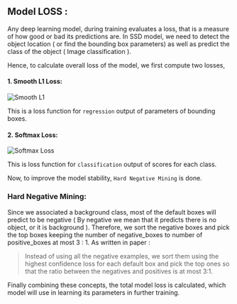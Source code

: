 ## Model LOSS : 
Any deep learning model, during training evaluates a loss, that is a measure of how good or bad its predictions are. In SSD model, we need to detect the object location ( or find the bounding box parameters) as well as predict the class of the object ( Image classification ).

Hence, to calculate overall loss of the model, we first compute two losses, 
#### 1. Smooth L1 Loss:
![Smooth L1](https://miro.medium.com/max/3672/1*Ffwrleogyg4DqHAndxIp-Q.png)

This is a loss function for `regression` output of parameters of bounding boxes.
#### 2. Softmax Loss:
![Softmax Loss](https://miro.medium.com/max/1071/1*yD4d15xCcA45WaJBWzT4jg.png)

This is loss function for `classification` output of scores for each class.

Now, to improve the model stability, `Hard Negative Mining` is done.
### Hard Negative Mining:

Since we associated a background class, most of the default boxes will predict to be negative ( By negative we mean that it predicts there is no object, or it is background ). Therefore, we sort the negative boxes and pick the top boxes keeping the number of negative_boxes to number of positive_boxes at most 3 : 1. As written in paper :
> Instead of using all the negative examples, we sort them using the highest confidence loss for each default box and pick the top ones so that the ratio between the negatives and positives is at most 3:1.

Finally combining these concepts, the total model loss is calculated, which model will use in learning its parameters in further training.
